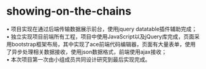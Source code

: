 # showing-on-the-chains
• 项目实现在通过后端传输数据展示前台，使用jquery datatable插件辅助完成；   
•	独立实现项目前端所有工程，项目中使用JavaScript以及jQuery库完成，页面采用bootstrap框架布局，其中实现了ace前端代码编辑器，页面有大量表单，使用了异步处理相关数据接收，使用json数据格式，前端使用ajax接收；   
• 本次项目第一次由小组成员共同设计研究到最后实现完成。   
